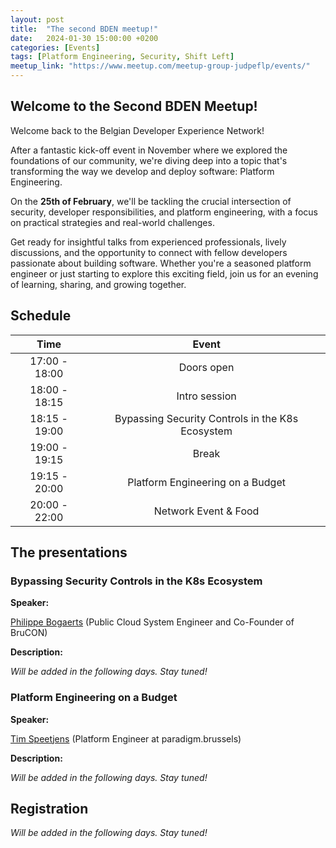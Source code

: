 ```yaml
---
layout: post
title:  "The second BDEN meetup!"
date:   2024-01-30 15:00:00 +0200
categories: [Events]
tags: [Platform Engineering, Security, Shift Left]
meetup_link: "https://www.meetup.com/meetup-group-judpeflp/events/"
---
```


## Welcome to the Second BDEN Meetup!

Welcome back to the Belgian Developer Experience Network!

After a fantastic kick-off event in November where we explored the foundations of our community, we're diving deep into a topic that's transforming the way we develop and deploy software: Platform Engineering.

On the **25th of February**, we'll be tackling the crucial intersection of security, developer responsibilities, and platform engineering, with a focus on practical strategies and real-world challenges.

Get ready for insightful talks from experienced professionals, lively discussions, and the opportunity to connect with fellow developers passionate about building software. 
Whether you're a seasoned platform engineer or just starting to explore this exciting field, join us for an evening of learning, sharing, and growing together.

## Schedule

|     Time      |                      Event                       |
|:-------------:|:------------------------------------------------:|
| 17:00 - 18:00 |                    Doors open                    |
| 18:00 - 18:15 |                  Intro session                   |
| 18:15 - 19:00 | Bypassing Security Controls in the K8s Ecosystem |
| 19:00 - 19:15 |                      Break                       |
| 19:15 - 20:00 |         Platform Engineering on a Budget         |
| 20:00 - 22:00 |               Network Event & Food               |

## The presentations

### Bypassing Security Controls in the K8s Ecosystem

**Speaker:**

[Philippe Bogaerts](https://www.linkedin.com/in/philippebogaerts/) (Public Cloud System Engineer and Co-Founder of BruCON)

**Description:**

*Will be added in the following days. Stay tuned!*

### Platform Engineering on a Budget

**Speaker:**

[Tim Speetjens](https://www.linkedin.com/in/timspeetjens/) (Platform Engineer at paradigm.brussels)

**Description:**

*Will be added in the following days. Stay tuned!*

## Registration

*Will be added in the following days. Stay tuned!*
